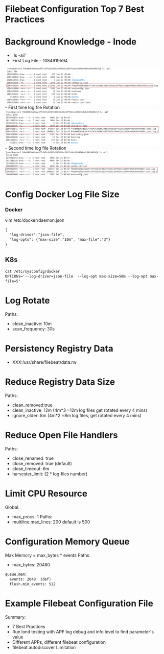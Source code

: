 # Filebeat Configuration Top 7 Best Practices

# Background Knowledge - Inode
- 'ls -ail'   
- First Log File - 1084919594
<img src='./LogRotateImage/LogRotate1.jpg'>  
- First time log file Rotation  
<img src='./LogRotateImage/LogRotate2.jpg'>
- Second time log file Rotation
<img src='./LogRotateImage/LogRotate3.jpg'>

# Config Docker Log File Size
### Docker
vim /etc/docker/daemon.json
```
{
  "log-driver":"json-file",
  "log-opts": {"max-size":"10m", "max-file":"3"}
}
```
## K8s  
``` 
cat /etc/sysconfig/docker
OPTIONS='--log-driver=json-file  --log-opt max-size=50m --log-opt max-file=5'
```

# Log Rotate
Paths: 
- close_inactive: 10m
- scan_frequency: 30s



# Persistency Registry Data
- XXX:/usr/share/filebeat/data:rw

# Reduce Registry Data Size
Paths: 
  - clean_removed:true 
  - clean_inactive: 12m (4m*3 =12m log files get rotated every 4 mins) 
  - ignore_older: 8m (4m*2 =8m log files, get rotated every 4 mins) 


# Reduce Open File Handlers
Paths: 
  - close_renamed: true
  - close_removed: true (default)
  - close_timeout: 6m
  - harvester_limit: (2 * log files number)
  

# Limit CPU Resource 
Global: 
- max_procs: 1
Paths:    
- multiline.max_lines: 200 default is 500


# Configuration Memory Queue
Max Memory = max_bytes * events 
Paths: 
 - max_bytes: 20480

```
queue.mem:  
  events: 2048  (def)
  flush.min_events: 512      
```

# Example Filebeat Configuration File

Summary:
- 7 Best Practices
- Run lond testing with APP log debug and info level to find parameter's value
- Different APPs, different filebeat configuration 
- filebeat.autodiscover Limitation 






